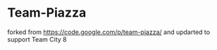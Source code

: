 Team-Piazza
===========

forked from https://code.google.com/p/team-piazza/
and updarted to support Team City 8
